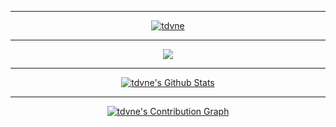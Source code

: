 <div align="center">
  
---
  
[![tdvne](https://user-images.githubusercontent.com/10477602/167680547-9d36aea3-a185-44d1-8456-16744dafef6b.png)](https://github.com/tdvne)
  
---

[![](https://komarev.com/ghpvc/?username=tdvne&style=plastic&color=blueviolet)](https://github.com/tdvne)

---

<a href="https://github.com/tdvne">
  <img align="center" src="https://github-readme-stats.vercel.app/api?username=tdvne&show_icons=true&hide=contribs,prs&cache_seconds=10&theme=midnight-purple" alt="tdvne's Github Stats" />
</a>
  
---

[![tdvne's Contribution Graph](https://activity-graph.herokuapp.com/graph?username=tdvne&theme=xcode)](https://github.com/tdvne)
